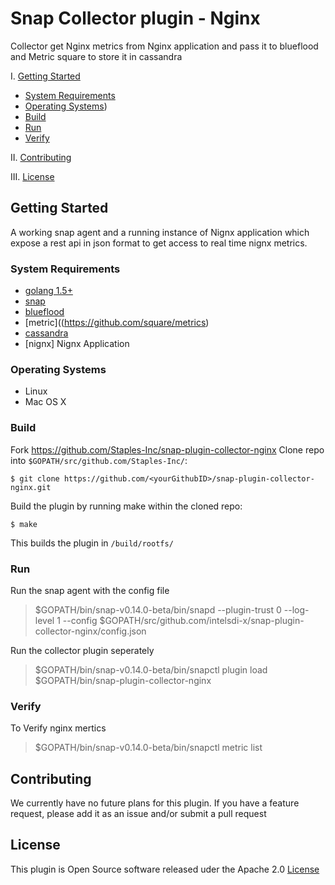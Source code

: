 # Snap Collector plugin - Nginx
Collector get Nginx metrics from Nginx application and pass it to blueflood and Metric square to store it in cassandra

I. [Getting Started](#getting-started)
  * [System Requirements](#system-requirements)
  * [Operating Systems](#operating-systems))
  * [Build](#build)
  * [Run](#run)
  * [Verify](#verify)

II. [Contributing](#contributing)

III. [License](#license)

## Getting Started
A working snap agent and a running instance of Nignx application which expose a rest api in json format to get access to real time nignx metrics.

### System Requirements
* [golang 1.5+](https://golang.org/dl/)
* [snap](https://github.com/intelsdi-x/snap)
* [blueflood](http://blueflood.io/)
* [metric]((https://github.com/square/metrics)
* [cassandra](http://cassandra.apache.org/)
* [nignx] Nignx Application

### Operating Systems
* Linux
* Mac OS X

### Build
Fork https://github.com/Staples-Inc/snap-plugin-collector-nginx
Clone repo into `$GOPATH/src/github.com/Staples-Inc/`:

```
$ git clone https://github.com/<yourGithubID>/snap-plugin-collector-nginx.git
```

Build the plugin by running make within the cloned repo:
```
$ make
```
This builds the plugin in `/build/rootfs/`

### Run
Run the snap agent with the config file

> $GOPATH/bin/snap-v0.14.0-beta/bin/snapd --plugin-trust 0 --log-level 1 --config $GOPATH/src/github.com/intelsdi-x/snap-plugin-collector-nginx/config.json

Run the collector plugin seperately

> $GOPATH/bin/snap-v0.14.0-beta/bin/snapctl  plugin load $GOPATH/bin/snap-plugin-collector-nginx

### Verify
To Verify nginx mertics
> $GOPATH/bin/snap-v0.14.0-beta/bin/snapctl metric list

## Contributing
We currently have no future plans for this plugin. If you have a feature request, please add it as an issue and/or submit a pull request

## License
This plugin is Open Source software released uder the Apache 2.0 [License](LICENSE)
